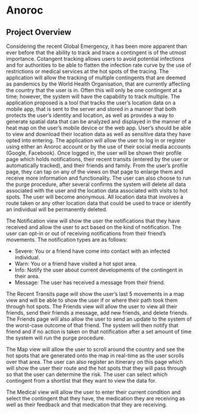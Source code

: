 # Anoroc

## Project Overview
Considering the recent Global Emergency, it has been more apparent than ever before that the ability to track and trace a contingent is of the utmost importance. Cotangent tracking allows users to avoid potential infections and for authorities to be able to flatten the infection rate curve by the use of restrictions or medical services at the hot spots of the tracing.
The application will allow the tracking of multiple contingents that are deemed as pandemics by the World Health Organisation, that are currently affecting the country that the user is in. Often this will only be one contingent at a time; however, the system will have the capability to track multiple.
The application proposed is a tool that tracks the user’s location data on a mobile app, that is sent to the server and stored in a manner that both protects the user’s identity and location, as well as provides a way to generate spatial data that can be analyzed and displayed in the manner of a heat map on the user’s mobile device or the web app. User’s should be able to view and download their location data as well as sensitive data they have opted into entering.
The application will allow the user to log in or register using either an Anoroc account or by the use of their social media accounts (Google, Facebook). Once logged in, the user will be shown their profile page which holds notifications, their recent transits (entered by the user or automatically tracked), and their friends and family.
From the user’s profile page, they can tap on any of the views on that page to enlarge them and receive more information and functionality.
The user can also choose to run the purge procedure, after several confirms the system will delete all data associated with the user and the location data associated with visits to hot spots. The user will become anonymous. All location data that involves a route taken or any other location data that could be used to trace or identify an individual will be permanently deleted.

The Notification view will show the user the notifications that they have received and allow the user to act based on the kind of notification. The user can opt-in or out of receiving notifications from their friend’s movements. The notification types are as follows:
 * Severe: You or a friend have come into contact with an infected individual.
 * Warn: You or a friend have visited a hot spot area.
 * Info: Notify the user about current developments of the contingent in their area.
 * Message: The user has received a message from their friend.
 
The Recent Transits page will show the user’s last 5 movements in a map view and will be able to show the user if or where their path took them through hot spots.
The Friends view will allow the user to view all their friends, send their friends a message, add new friends, and delete friends. The Friends page will also allow the user to send an update to the system of the worst-case outcome of that friend. The system will then notify that friend and if no action is taken on that notification after a set amount of time the system will run the purge procedure.

The Map view will allow the user to scroll around the country and see the hot spots that are generated onto the map in real-time as the user scrolls over that area. The user can also register an itinerary on this page which will show the user their route and the hot spots that they will pass through so that the user can determine the risk. The user can select which contingent from a shortlist that they want to view the data for.

The Medical view will allow the user to enter their current condition and select the contingent that they have, the medication they are receiving as well as their feedback and that medication that they are receiving.
